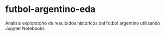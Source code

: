 # futbol-argentino-eda
Analisis exploratorio de resultados historicos del futbol argentino utilizando Jupyter Notebooks
